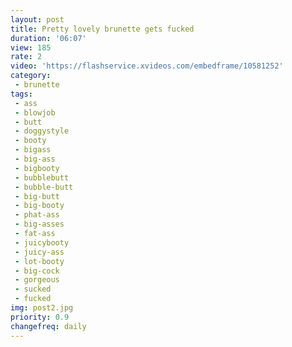 ```yaml
---
layout: post
title: Pretty lovely brunette gets fucked
duration: '06:07'
view: 185
rate: 2
video: 'https://flashservice.xvideos.com/embedframe/10581252'
category: 
 - brunette
tags: 
 - ass
 - blowjob
 - butt
 - doggystyle
 - booty
 - bigass
 - big-ass
 - bigbooty
 - bubblebutt
 - bubble-butt
 - big-butt
 - big-booty
 - phat-ass
 - big-asses
 - fat-ass
 - juicybooty
 - juicy-ass
 - lot-booty
 - big-cock
 - gorgeous
 - sucked
 - fucked
img: post2.jpg
priority: 0.9
changefreq: daily
---
```

